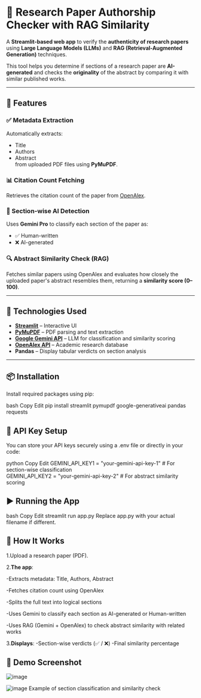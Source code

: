 # 📄 Research Paper Authorship Checker with RAG Similarity

A **Streamlit-based web app** to verify the **authenticity of research papers** using **Large Language Models (LLMs)** and **RAG (Retrieval-Augmented Generation)** techniques.

This tool helps you determine if sections of a research paper are **AI-generated** and checks the **originality** of the abstract by comparing it with similar published works.

---

## 🚀 Features

### ✅ Metadata Extraction  
Automatically extracts:
- Title  
- Authors  
- Abstract  
from uploaded PDF files using **PyMuPDF**.

### 📊 Citation Count Fetching  
Retrieves the citation count of the paper from [OpenAlex](https://openalex.org/).

### 🧠 Section-wise AI Detection  
Uses **Gemini Pro** to classify each section of the paper as:
- ✅ Human-written  
- ❌ AI-generated

### 🔍 Abstract Similarity Check (RAG)  
Fetches similar papers using OpenAlex and evaluates how closely the uploaded paper's abstract resembles them, returning a **similarity score (0–100)**.

---

## 🧰 Technologies Used

- **[Streamlit](https://streamlit.io/)** – Interactive UI  
- **[PyMuPDF](https://pymupdf.readthedocs.io/en/latest/)** – PDF parsing and text extraction  
- **[Google Gemini API](https://ai.google.dev/)** – LLM for classification and similarity scoring  
- **[OpenAlex API](https://docs.openalex.org/)** – Academic research database  
- **Pandas** – Display tabular verdicts on section analysis  

---

## 📦 Installation
Install required packages using pip:

bash
Copy
Edit
pip install streamlit pymupdf google-generativeai pandas requests

## 🔑 API Key Setup
You can store your API keys securely using a .env file or directly in your code:

python
Copy
Edit
GEMINI_API_KEY1 = "your-gemini-api-key-1"  # For section-wise classification  
GEMINI_API_KEY2 = "your-gemini-api-key-2"  # For abstract similarity scoring

## ▶️ Running the App
bash
Copy
Edit
streamlit run app.py
Replace app.py with your actual filename if different.

## 🧪 How It Works
1.Upload a research paper (PDF).

2.**The app**:

-Extracts metadata: Title, Authors, Abstract

-Fetches citation count using OpenAlex

-Splits the full text into logical sections

-Uses Gemini to classify each section as AI-generated or Human-written

-Uses RAG (Gemini + OpenAlex) to check abstract similarity with related works

3.**Displays**: 
-Section-wise verdicts (✅ / ❌)
-Final similarity percentage

## 📸 Demo Screenshot
![image](https://github.com/user-attachments/assets/e31d5840-1c68-4e65-a09b-838d094a6cf2)

![image](https://github.com/user-attachments/assets/3fe50171-e27c-462b-9e1a-005349f1b360)
Example of section classification and similarity check

